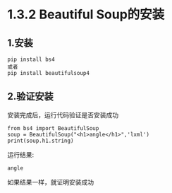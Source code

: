 # 1.3.2 Beautiful Soup的安装

## 1.安装

```text
pip install bs4
或者
pip install beautifulsoup4
```

## 2.验证安装

安装完成后，运行代码验证是否安装成功

```text
from bs4 import BeautifulSoup
soup = BeautifulSoup("<h1>angle</h1>",'lxml')
print(soup.h1.string)
```

运行结果:

```text
angle
```

如果结果一样，就证明安装成功

